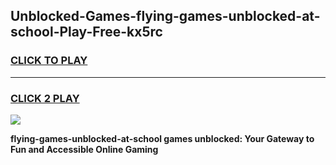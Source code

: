 
## Unblocked-Games-flying-games-unblocked-at-school-Play-Free-kx5rc
<h3>
<a href="https://premium76.site?title=flying-games-unblocked-at-school&ref=23A">CLICK TO PLAY</a></h3>
<hr>

<h3>
<a href="https://premium76.site?title=flying-games-unblocked-at-school&ref=23A">CLICK 2 PLAY</a>
  
</h3>

<a href="https://premium76.site?title=flying-games-unblocked-at-school&ref=23A"><img src="https://clearcache.store/games.png"></a>


**flying-games-unblocked-at-school games unblocked: Your Gateway to Fun and Accessible Online Gaming**
